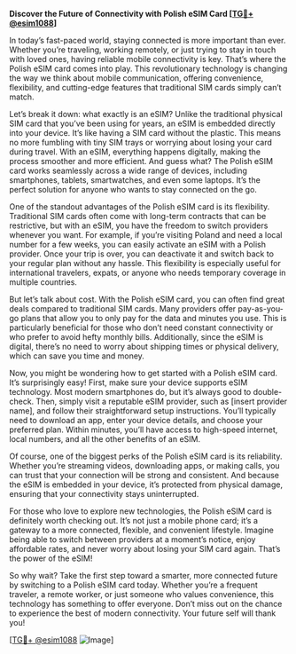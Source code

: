 **Discover the Future of Connectivity with Polish eSIM Card [[TG💪+ @esim1088](https://t.me/s/esim1088)]**

In today’s fast-paced world, staying connected is more important than ever. Whether you’re traveling, working remotely, or just trying to stay in touch with loved ones, having reliable mobile connectivity is key. That’s where the Polish eSIM card comes into play. This revolutionary technology is changing the way we think about mobile communication, offering convenience, flexibility, and cutting-edge features that traditional SIM cards simply can’t match.

Let’s break it down: what exactly is an eSIM? Unlike the traditional physical SIM card that you’ve been using for years, an eSIM is embedded directly into your device. It’s like having a SIM card without the plastic. This means no more fumbling with tiny SIM trays or worrying about losing your card during travel. With an eSIM, everything happens digitally, making the process smoother and more efficient. And guess what? The Polish eSIM card works seamlessly across a wide range of devices, including smartphones, tablets, smartwatches, and even some laptops. It’s the perfect solution for anyone who wants to stay connected on the go.

One of the standout advantages of the Polish eSIM card is its flexibility. Traditional SIM cards often come with long-term contracts that can be restrictive, but with an eSIM, you have the freedom to switch providers whenever you want. For example, if you’re visiting Poland and need a local number for a few weeks, you can easily activate an eSIM with a Polish provider. Once your trip is over, you can deactivate it and switch back to your regular plan without any hassle. This flexibility is especially useful for international travelers, expats, or anyone who needs temporary coverage in multiple countries.

But let’s talk about cost. With the Polish eSIM card, you can often find great deals compared to traditional SIM cards. Many providers offer pay-as-you-go plans that allow you to only pay for the data and minutes you use. This is particularly beneficial for those who don’t need constant connectivity or who prefer to avoid hefty monthly bills. Additionally, since the eSIM is digital, there’s no need to worry about shipping times or physical delivery, which can save you time and money.

Now, you might be wondering how to get started with a Polish eSIM card. It’s surprisingly easy! First, make sure your device supports eSIM technology. Most modern smartphones do, but it’s always good to double-check. Then, simply visit a reputable eSIM provider, such as [insert provider name], and follow their straightforward setup instructions. You’ll typically need to download an app, enter your device details, and choose your preferred plan. Within minutes, you’ll have access to high-speed internet, local numbers, and all the other benefits of an eSIM.

Of course, one of the biggest perks of the Polish eSIM card is its reliability. Whether you’re streaming videos, downloading apps, or making calls, you can trust that your connection will be strong and consistent. And because the eSIM is embedded in your device, it’s protected from physical damage, ensuring that your connectivity stays uninterrupted.

For those who love to explore new technologies, the Polish eSIM card is definitely worth checking out. It’s not just a mobile phone card; it’s a gateway to a more connected, flexible, and convenient lifestyle. Imagine being able to switch between providers at a moment’s notice, enjoy affordable rates, and never worry about losing your SIM card again. That’s the power of the eSIM!

So why wait? Take the first step toward a smarter, more connected future by switching to a Polish eSIM card today. Whether you’re a frequent traveler, a remote worker, or just someone who values convenience, this technology has something to offer everyone. Don’t miss out on the chance to experience the best of modern connectivity. Your future self will thank you!

[[TG💪+ @esim1088](https://t.me/s/esim1088) ![Image](https://i.postimg.cc/Y0z9fWf4/image.png)]